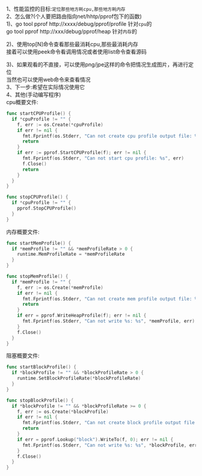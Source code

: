 1、性能监控的目标:`定位那些地方耗cpu,那些地方耗内存`<br>
2、怎么做?(个人要把路由指向net/hhtp/pprof包下的函数)<br>
  1)、go tool pprof http://xxxx/debug/pprof/profile 针对`cpu`的<br>
      go tool pprof http://xxx/debug/pprof/heap 针对`内存`的
      
  2)、使用top[N]命令查看那些最消耗cpu,那些最消耗内存<br>
          接着可以使用peek命令看调用情况或者使用list命令查看源码<br>
          
  3)、如果观看的不直接，可以使用png/jpe这样的命令把情况生成图片，再进行定位<br>
      当然也可以使用web命令来查看情况<br>
3、下一步:希望在实际情况使用它<br>
4、其他(手动编写程序)<br>
cpu概要文件:
```go
func startCPUProfile() {
  if *cpuProfile != "" {
    f, err := os.Create(*cpuProfile)
    if err != nil {
      fmt.Fprintf(os.Stderr, "Can not create cpu profile output file: %s",err)
      return
    }
    if err := pprof.StartCPUProfile(f); err != nil {
      fmt.Fprintf(os.Stderr, "Can not start cpu profile: %s", err)
      f.Close()
      return
    }
  }
}
```
```go
func stopCPUProfile() {
  if *cpuProfile != "" {
    pprof.StopCPUProfile()
  }
}
```
内存概要文件:
```go
func startMemProfile() {
  if *memProfile != "" && *memProfileRate > 0 {
    runtime.MemProfileRate = *memProfileRate
  }
}
```
```go
func stopMemProfile() {
  if *memProfile != "" {
    f, err := os.Create(*memProfile)
    if err != nil {
      fmt.Fprintf(os.Stderr, "Can not create mem profile output file: %s", err)
      return
    }
    if err = pprof.WriteHeapProfile(f); err != nil {
      fmt.Fprintf(os.Stderr, "Can not write %s: %s", *memProfile, err)
    }
    f.Close()
  }
}
```
阻塞概要文件:
```go
func startBlockProfile() {
  if *blockProfile != "" && *blockProfileRate > 0 {
    runtime.SetBlockProfileRate(*blockProfileRate)
  }
}
```
```go
func stopBlockProfile() {
  if *blockProfile != "" && *blockProfileRate >= 0 {
    f, err := os.Create(*blockProfile)
    if err != nil {
      fmt.Fprintf(os.Stderr, "Can not create block profile output file: %s", err)
      return
    }
    if err = pprof.Lookup("block").WriteTo(f, 0); err != nil {
      fmt.Fprintf(os.Stderr, "Can not write %s: %s", *blockProfile, err)
    }
    f.Close()
  }
}
```
